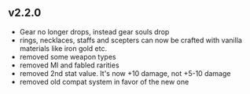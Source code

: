
## v2.2.0

- Gear no longer drops, instead gear souls drop
- rings, necklaces, staffs and scepters can now be crafted with vanilla materials like iron gold etc.
- removed some weapon types
- removed MI and fabled rarities
- removed 2nd stat value. It's now +10 damage, not +5-10 damage
- removed old compat system in favor of the new one